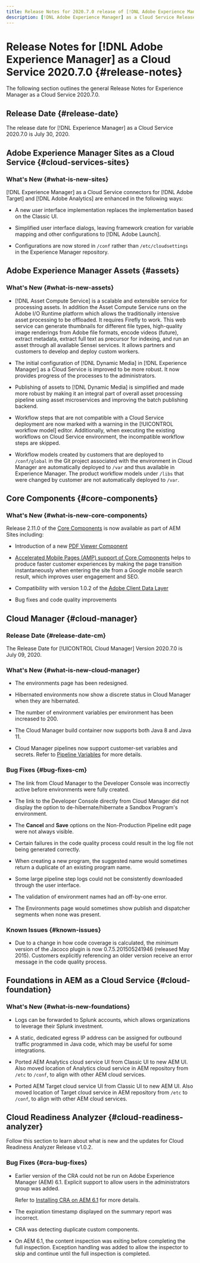 ```yaml
---
title: Release Notes for 2020.7.0 release of [!DNL Adobe Experience Manager] as a Cloud Service.
description: [!DNL Adobe Experience Manager] as a Cloud Service Release Notes for 2020.7.0.
---
```


# Release Notes for [!DNL Adobe Experience Manager] as a Cloud Service 2020.7.0 {#release-notes}

The following section outlines the general Release Notes for Experience Manager as a Cloud Service 2020.7.0.

## Release Date {#release-date}

The release date for [!DNL Experience Manager] as a Cloud Service 2020.7.0 is July 30, 2020.

## Adobe Experience Manager Sites as a Cloud Service {#cloud-services-sites}

### What's New {#what-is-new-sites}

[!DNL Experience Manager] as a Cloud Service connectors for [!DNL Adobe Target] and [!DNL Adobe Analytics] are enhanced in the following ways:

* A new user interface implementation replaces the implementation based on the Classic UI.

* Simplified user interface dialogs, leaving framework creation for variable mapping and other configurations to [!DNL Adobe Launch].

* Configurations are now stored in `/conf` rather than `/etc/cloudsettings` in the Experience Manager repository.

## Adobe Experience Manager Assets {#assets}

### What's New {#what-is-new-assets}

* [!DNL Asset Compute Service] is a scalable and extensible service for processing assets. In addition the Asset Compute Service runs on the Adobe I/O Runtime platform which allows the traditionally intensive asset processing to be offloaded. It requires Firefly to work. This web service can generate thumbnails for different file types, high-quality image renderings from Adobe file formats, encode videos (future), extract metadata, extract full text as precursor for indexing, and run an asset through all available Sensei services. It allows partners and customers to develop and deploy custom workers.

* The initial configuration of [!DNL Dynamic Media] in [!DNL Experience Manager] as a Cloud Service is improved to be more robust. It now provides progress of the processes to the administrators.

* Publishing of assets to [!DNL Dynamic Media] is simplified and made more robust by making it an integral part of overall asset processing pipeline using asset microservices and improving the batch publishing backend.

* Workflow steps that are not compatible with a Cloud Service deployment are now marked with a warning in the [!UICONTROL workflow model] editor. Additionally, when executing the existing workflows on Cloud Service environment, the incompatible workflow steps are skipped.

* Workflow models created by customers that are deployed to `/conf/global` in the Git project associated with the environment in Cloud Manager are automatically deployed to `/var` and thus available in Experience Manager. The product workflow models under `/libs` that were changed by customer are not automatically deployed to `/var`.


## Core Components {#core-components}

### What's New {#what-is-new-core-components}

Release 2.11.0 of the [Core Components](https://docs.adobe.com/content/help/en/experience-manager-core-components/using/introduction.html) is now available as part of AEM Sites including:

* Introduction of a new [PDF Viewer Component](https://aemcomponents.dev/content/core-components-examples/library/page-authoring/pdf-viewer.html)

* [Accelerated Mobile Pages (AMP) support of Core Components](https://docs.adobe.com/content/help/en/experience-manager-core-components/developing/amp.html) helps to produce faster customer experiences by making the page transition instantaneously when entering the site from a Google mobile search result, which improves user engagement and SEO.

* Compatibility with version 1.0.2 of the [Adobe Client Data Layer](https://docs.adobe.com/content/help/en/experience-manager-core-components/using/developing/data-layer/overview.html)

* Bug fixes and code quality improvements

## Cloud Manager {#cloud-manager}

### Release Date {#release-date-cm}

The Release Date for [!UICONTROL Cloud Manager] Version 2020.7.0 is July 09, 2020.

### What's New {#what-is-new-cloud-manager}

* The environments page has been redesigned.

* Hibernated environments now show a discrete status in Cloud Manager when they are hibernated.

* The number of environment variables per environment has been increased to 200.

* The Cloud Manager build container now supports both Java 8 and Java 11.

* Cloud Manager pipelines now support customer-set variables and secrets.
   Refer to [Pipeline Variables](/help/onboarding/getting-access-to-aem-in-cloud/creating-aem-application-project.md#pipeline-variables) for more details.

### Bug Fixes {#bug-fixes-cm}

* The link from Cloud Manager to the Developer Console was incorrectly active before environments were fully created.

* The link to the Developer Console directly from Cloud Manager did not display the option to de-hibernate/hibernate a Sandbox Program's environment.

* The **Cancel** and **Save** options on the Non-Production Pipeline edit page were not always visible.

* Certain failures in the code quality process could result in the log file not being generated correctly.

* When creating a new program, the suggested name would sometimes return a duplicate of an existing program name.

* Some large pipeline step logs could not be consistently downloaded through the user interface.

* The validation of environment names had an off-by-one error.

* The Environments page would sometimes show publish and dispatcher segments when none was present.

### Known Issues {#known-issues}

* Due to a change in how code coverage is calculated, the *minimum* version of the Jacoco plugin is now 0.7.5.201505241946 (released May 2015). Customers explicitly referencing an older version receive an error message in the code quality process.


## Foundations in AEM as a Cloud Service {#cloud-foundation}

### What's New {#what-is-new-foundations}

* Logs can be forwarded to Splunk accounts, which allows organizations to leverage their Splunk investment.

* A static, dedicated egress IP address can be assigned for outbound traffic programmed in Java code, which may be useful for some integrations.

* Ported AEM Analytics cloud service UI from Classic UI to new AEM UI. Also moved location of Analytics cloud service in AEM repository from `/etc` to `/conf`, to align with other AEM cloud services.

* Ported AEM Target cloud service UI from Classic UI to new AEM UI. Also moved location of Target cloud service in AEM repository from `/etc` to `/conf`, to align with other AEM cloud services.

## Cloud Readiness Analyzer {#cloud-readiness-analyzer}

Follow this section to learn about what is new and the updates for Cloud Readiness Analyzer Release v1.0.2.

### Bug Fixes {#cra-bug-fixes}

* Earlier version of the CRA could not be run on Adobe Experience Manager (AEM) 6.1. Explicit support to allow users in the administrators group was added.

   Refer to [Installing CRA on AEM 6.1](https://docs.adobe.com/content/help/en/experience-manager-cloud-service/moving/cloud-migration/cloud-readiness-analyzer/using-cloud-readiness-analyzer.html#installing-on-aem61) for more details.

* The expiration timestamp displayed on the summary report was incorrect.

* CRA was detecting duplicate custom components.

* On AEM 6.1, the content inspection was exiting before completing the full inspection. Exception handling was added to allow the inspector to skip and continue until the full inspection is completed.
